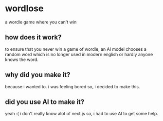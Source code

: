# wordlose
a wordle game where you can't win

## how does it work?
to ensure that you never win a game of wordle, an AI model chooses a random word which is no longer used in modern english or hardly anyone knows the word.

## why did you make it?
because i wanted to. i was feeling bored so, i decided to make this.

## did you use AI to make it?
yeah :( i don't really know alot of next.js so, i had to use AI to get some help.

